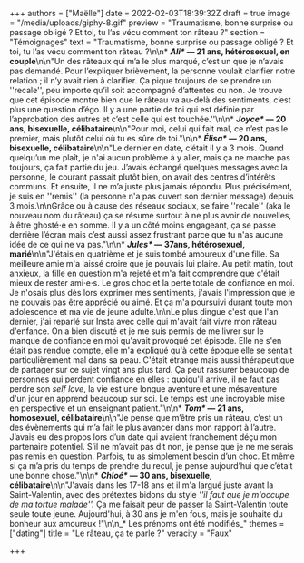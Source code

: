 +++
authors = ["Maëlle"]
date = 2022-02-03T18:39:32Z
draft = true
image = "/media/uploads/giphy-8.gif"
preview = "Traumatisme, bonne surprise ou passage obligé ? Et toi, tu l’as vécu comment ton râteau ?"
section = "Témoignages"
text = "Traumatisme, bonne surprise ou passage obligé ? Et toi, tu l’as vécu comment ton râteau ?\n\n* ___Ali*_ — 21 ans, hétérosexuel, en couple__\n\n\"Un des râteaux qui m’a le plus marqué, c’est un que je n’avais pas demandé. Pour l’expliquer brièvement, la personne voulait clarifier notre relation ; il n’y avait rien à clarifier. Ça pique toujours de se prendre un ''recale'', peu importe qu’il soit accompagné d’attentes ou non. Je trouve que cet épisode montre bien que le râteau va au-delà des sentiments, c’est plus une question d’égo. Il y a une partie de toi qui est définie par l’approbation des autres et c’est celle qui est touchée.''\n\n* ___Joyce*_ — 20 ans, bisexuelle, célibataire__\n\n\"Pour moi, celui qui fait mal, ce n’est pas le premier, mais plutôt celui où tu es sûre de toi.\"\n\n* ___Élisa*_ — 20 ans, bisexuelle, célibataire__\n\n\"Le dernier en date, c’était il y a 3 mois. Quand quelqu’un me plaît, je n'ai aucun problème à y aller, mais ça ne marche pas toujours, ça fait partie du jeu. J’avais échangé quelques messages avec la personne, le courant passait plutôt bien, on avait des centres d’intérêts communs. Et ensuite, il ne m’a juste plus jamais répondu. Plus précisément, je suis en ''remis'' (la personne n'a pas ouvert son dernier message) depuis 3 mois.\n\nGrâce ou à cause des réseaux sociaux, se faire ''recale'' (aka le nouveau nom du râteau) ça se résume surtout à ne plus avoir de nouvelles, à être ghosté⋅e en somme. Il y a un côté moins engageant, ça se passe derrière l’écran mais c’est aussi assez frustrant parce que tu n'as aucune idée de ce qui ne va pas.\"\n\n* ___Jules*_ — 37ans, hétérosexuel, marié__\n\n\"J'étais en quatrième et je suis tombé amoureux d'une fille. Sa meilleure amie m'a laissé croire que je pouvais lui plaire. Au petit matin, tout anxieux, la fille en question m'a rejeté et m'a fait comprendre que c'était mieux de rester ami⋅e⋅s. Le gros choc et la perte totale de confiance en moi. Je n'osais plus dès lors exprimer mes sentiments, j'avais l'impression que je ne pouvais pas être apprécié ou aimé. Et ça m'a poursuivi durant toute mon adolescence et ma vie de jeune adulte.\n\nLe plus dingue c'est que l'an dernier, j'ai reparlé sur Insta avec celle qui m'avait fait vivre mon râteau d'enfance. On a bien discuté et je me suis permis de me livrer sur le manque de confiance en moi qu'avait provoqué cet épisode. Elle ne s'en était pas rendue compte, elle m'a expliqué qu'à cette époque elle se sentait particulièrement mal dans sa peau. C'était étrange mais aussi thérapeutique de partager sur ce sujet vingt ans plus tard. Ça peut rassurer beaucoup de personnes qui perdent confiance en elles : quoiqu'il arrive, il ne faut pas perdre son _self love_, la vie est une longue aventure et une mésaventure d'un jour en apprend beaucoup sur soi. Le temps est une incroyable mise en perspective et un enseignant patient.\"\n\n* ___Tom*_ — 21 ans, homosexuel, célibataire__\n\n\"Je pense que m’être pris un râteau, c’est un des évènements qui m’a fait le plus avancer dans mon rapport à l’autre. J’avais eu des propos lors d’un date qui avaient franchement déçu mon partenaire potentiel. S’il ne m’avait pas dit non, je pense que je ne me serais pas remis en question. Parfois, tu as simplement besoin d’un choc. Et même si ça m’a pris du temps de prendre du recul, je pense aujourd’hui que c’était une bonne chose.\"\n\n* ___Chloé*_ — 30 ans, bisexuelle, célibataire__\n\n\"J'avais dans les 17-18 ans et il m'a largué juste avant la Saint-Valentin, avec des prétextes bidons du style _''il faut que je m'occupe de ma tortue malade''._ Ça me faisait peur de passer la Saint-Valentin toute seule toute jeune. Aujourd'hui, à 30 ans je m'en fous, mais je souhaite du bonheur aux amoureux !\"\n\n_* Les prénoms ont été modifiés_"
themes = ["dating"]
title = "Le râteau, ça te parle ?"
veracity = "Faux"

+++

